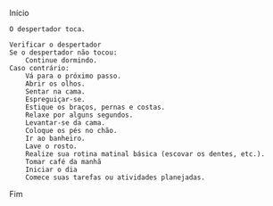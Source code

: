 Início

    O despertador toca.
    
    Verificar o despertador
    Se o despertador não tocou:
        Continue dormindo.
    Caso contrário:
        Vá para o próximo passo.
        Abrir os olhos.
        Sentar na cama.
        Espreguiçar-se.
        Estique os braços, pernas e costas.
        Relaxe por alguns segundos.
        Levantar-se da cama.
        Coloque os pés no chão.
        Ir ao banheiro.
        Lave o rosto.
        Realize sua rotina matinal básica (escovar os dentes, etc.).
        Tomar café da manhã
        Iniciar o dia
        Comece suas tarefas ou atividades planejadas.
Fim


